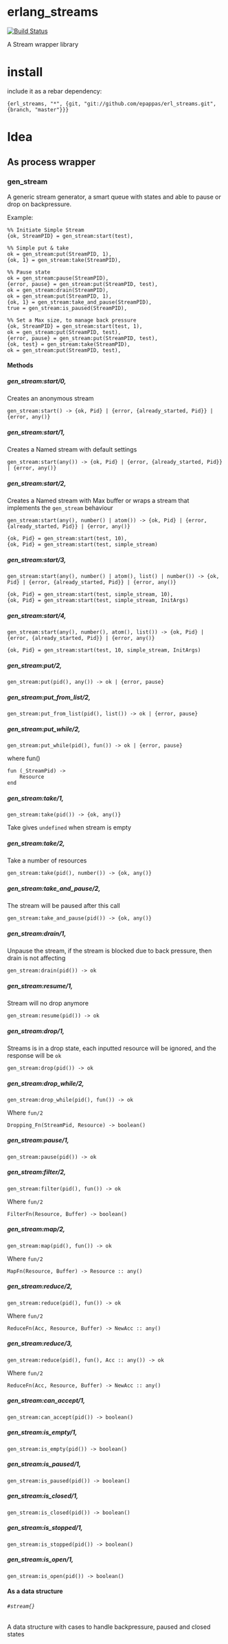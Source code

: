 # erlang_streams

[![Build Status](https://travis-ci.org/epappas/erl_streams.svg)](https://travis-ci.org/epappas/erl_streams)

A Stream wrapper library

# install

include it as a rebar dependency:

    {erl_streams, "*", {git, "git://github.com/epappas/erl_streams.git", {branch, "master"}}}

# Idea

## As process wrapper

### gen_stream

A generic stream generator, a smart queue with states and able to pause or drop on backpressure.

Example:

    %% Initiate Simple Stream
    {ok, StreamPID} = gen_stream:start(test),

    %% Simple put & take
    ok = gen_stream:put(StreamPID, 1),
    {ok, 1} = gen_stream:take(StreamPID),
    
    %% Pause state
    ok = gen_stream:pause(StreamPID),
    {error, pause} = gen_stream:put(StreamPID, test),
    ok = gen_stream:drain(StreamPID),
    ok = gen_stream:put(StreamPID, 1),
    {ok, 1} = gen_stream:take_and_pause(StreamPID),
    true = gen_stream:is_paused(StreamPID),
    
    %% Set a Max size, to manage back pressure
    {ok, StreamPID} = gen_stream:start(test, 1),
    ok = gen_stream:put(StreamPID, test),
    {error, pause} = gen_stream:put(StreamPID, test),
    {ok, test} = gen_stream:take(StreamPID),
    ok = gen_stream:put(StreamPID, test),
    

#### Methods

##### gen_stream:start/0,

Creates an anonymous stream

    gen_stream:start() -> {ok, Pid} | {error, {already_started, Pid}} | {error, any()}
    
##### gen_stream:start/1,

Creates a Named stream with default settings

    gen_stream:start(any()) -> {ok, Pid} | {error, {already_started, Pid}} | {error, any()}
    
##### gen_stream:start/2,

Creates a Named stream with Max buffer or wraps a stream that implements the `gen_stream` behaviour

    gen_stream:start(any(), number() | atom()) -> {ok, Pid} | {error, {already_started, Pid}} | {error, any()}
    
    {ok, Pid} = gen_stream:start(test, 10),
    {ok, Pid} = gen_stream:start(test, simple_stream)
    
##### gen_stream:start/3,

    gen_stream:start(any(), number() | atom(), list() | number()) -> {ok, Pid} | {error, {already_started, Pid}} | {error, any()}

    {ok, Pid} = gen_stream:start(test, simple_stream, 10),
    {ok, Pid} = gen_stream:start(test, simple_stream, InitArgs)

##### gen_stream:start/4,

    gen_stream:start(any(), number(), atom(), list()) -> {ok, Pid} | {error, {already_started, Pid}} | {error, any()}

    {ok, Pid} = gen_stream:start(test, 10, simple_stream, InitArgs)
    
##### gen_stream:put/2,

    gen_stream:put(pid(), any()) -> ok | {error, pause}
    
##### gen_stream:put_from_list/2,

    gen_stream:put_from_list(pid(), list()) -> ok | {error, pause}
    
##### gen_stream:put_while/2,

    gen_stream:put_while(pid(), fun()) -> ok | {error, pause}

where fun()

    fun (_StreamPid) -> 
        Resource
    end
    
##### gen_stream:take/1,

    gen_stream:take(pid()) -> {ok, any()}
    
Take gives `undefined` when stream is empty
    
##### gen_stream:take/2,

Take a number of resources

    gen_stream:take(pid(), number()) -> {ok, any()}
    
##### gen_stream:take_and_pause/2,

The stream will be paused after this call

    gen_stream:take_and_pause(pid()) -> {ok, any()}
    
##### gen_stream:drain/1,

Unpause the stream, if the stream is blocked due to back pressure, then drain is not affecting
    
    gen_stream:drain(pid()) -> ok
    
##### gen_stream:resume/1,

Stream will no drop anymore
    
    gen_stream:resume(pid()) -> ok    

##### gen_stream:drop/1,

Streams is in a drop state, each inputted resource will be ignored, and the response will be `ok`

    gen_stream:drop(pid()) -> ok
    
##### gen_stream:drop_while/2,

    gen_stream:drop_while(pid(), fun()) -> ok

Where `fun/2`

    Dropping_Fn(StreamPid, Resource) -> boolean()
    
##### gen_stream:pause/1,

    gen_stream:pause(pid()) -> ok
    
##### gen_stream:filter/2,

    gen_stream:filter(pid(), fun()) -> ok
    
Where `fun/2`

    FilterFn(Resource, Buffer) -> boolean()
    
##### gen_stream:map/2,

    gen_stream:map(pid(), fun()) -> ok
    
Where `fun/2`

    MapFn(Resource, Buffer) -> Resource :: any()
    
##### gen_stream:reduce/2,

    gen_stream:reduce(pid(), fun()) -> ok
    
Where `fun/2`

    ReduceFn(Acc, Resource, Buffer) -> NewAcc :: any()
    
##### gen_stream:reduce/3,

    gen_stream:reduce(pid(), fun(), Acc :: any()) -> ok
    
Where `fun/2`

    ReduceFn(Acc, Resource, Buffer) -> NewAcc :: any()
    
##### gen_stream:can_accept/1,

    gen_stream:can_accept(pid()) -> boolean()
    
##### gen_stream:is_empty/1,

    gen_stream:is_empty(pid()) -> boolean()
    
##### gen_stream:is_paused/1,

    gen_stream:is_paused(pid()) -> boolean()
    
##### gen_stream:is_closed/1,

    gen_stream:is_closed(pid()) -> boolean()
    
##### gen_stream:is_stopped/1,

    gen_stream:is_stopped(pid()) -> boolean()
    
##### gen_stream:is_open/1,

    gen_stream:is_open(pid()) -> boolean()


#### As a data structure

###### `#stream{}`

A data structure with cases to handle backpressure, paused and closed states
